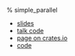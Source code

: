 % simple_parallel

- [slides](index.html)
- [talk code](https://github.com/huonw/simple_parallel-jan16)
- [page on crates.io](https://crates.io/crates/simple_parallel)
- [code](https://github.com/huonw/simple_parallel)
